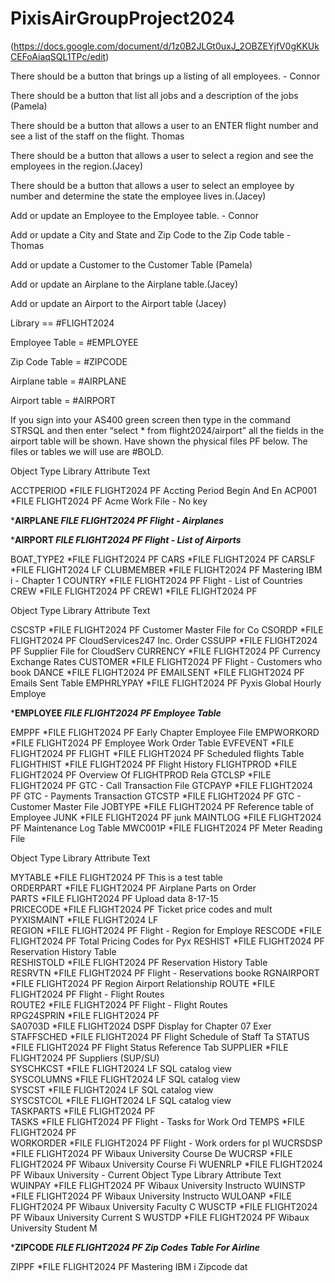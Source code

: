 # PixisAirGroupProject2024

(https://docs.google.com/document/d/1z0B2JLGt0uxJ_2OBZEYjfV0gKKUkCEFoAiaqSQL1TPc/edit)

There should be a button that brings up a listing of all employees. - Connor

There should be a button that list all jobs and a description of the jobs (Pamela)

There should be a button that allows a user to an ENTER flight number and see a list of the staff on the flight. Thomas

There should be a button that allows a user to select a region and see the employees in the region.(Jacey)

There should be a button that allows a user to select an employee by number and determine the state the employee lives in.(Jacey)

Add or update an Employee to the Employee table. - Connor

Add or update a City and State and Zip Code to the Zip Code table - Thomas

Add or update a Customer to the Customer Table (Pamela)

Add or update an Airplane to the Airplane table.(Jacey)

Add or update an Airport to the Airport table (Jacey)

Library == #FLIGHT2024 

Employee Table = #EMPLOYEE

Zip Code Table = #ZIPCODE

Airplane table = #AIRPLANE

Airport table = #AIRPORT

If you sign into your AS400 green screen then type in the command STRSQL and then enter “select * from flight2024/airport” all the fields in the airport table will be shown. Have shown the physical files PF below. The files or tables we will use are #BOLD.

Object Type Library Attribute Text

ACCTPERIOD *FILE FLIGHT2024 PF Accting Period Begin And En ACP001 *FILE FLIGHT2024 PF Acme Work File - No key

***AIRPLANE *FILE FLIGHT2024 PF Flight - Airplanes***

***AIRPORT *FILE FLIGHT2024 PF Flight - List of Airports***

BOAT_TYPE2 *FILE FLIGHT2024 PF
CARS *FILE FLIGHT2024 PF
CARSLF *FILE FLIGHT2024 LF
CLUBMEMBER *FILE FLIGHT2024 PF Mastering IBM i - Chapter 1 COUNTRY *FILE FLIGHT2024 PF Flight - List of Countries
CREW *FILE FLIGHT2024 PF
CREW1 *FILE FLIGHT2024 PF

Object Type Library Attribute Text

CSCSTP *FILE FLIGHT2024 PF Customer Master File for Co CSORDP *FILE FLIGHT2024 PF CloudServices247 Inc. Order CSSUPP *FILE FLIGHT2024 PF Supplier File for CloudServ CURRENCY *FILE FLIGHT2024 PF Currency Exchange Rates
CUSTOMER *FILE FLIGHT2024 PF Flight - Customers who book DANCE *FILE FLIGHT2024 PF
EMAILSENT *FILE FLIGHT2024 PF Emails Sent Table
EMPHRLYPAY *FILE FLIGHT2024 PF Pyxis Global Hourly Employe

***EMPLOYEE *FILE FLIGHT2024 PF Employee Table***

EMPPF *FILE FLIGHT2024 PF Early Chapter Employee File EMPWORKORD *FILE FLIGHT2024 PF Employee Work Order Table
EVFEVENT *FILE FLIGHT2024 PF
FLIGHT *FILE FLIGHT2024 PF Scheduled flights Table
FLIGHTHIST *FILE FLIGHT2024 PF Flight History
FLIGHTPROD *FILE FLIGHT2024 PF Overview Of FLIGHTPROD Rela GTCLSP *FILE FLIGHT2024 PF GTC - Call Transaction File GTCPAYP *FILE FLIGHT2024 PF GTC - Payments Transaction
GTCSTP *FILE FLIGHT2024 PF GTC - Customer Master File
JOBTYPE *FILE FLIGHT2024 PF Reference table of Employee JUNK *FILE FLIGHT2024 PF junk
MAINTLOG *FILE FLIGHT2024 PF Maintenance Log Table
MWC001P *FILE FLIGHT2024 PF Meter Reading File

 Object           Type           Library          Attribute      Text 
                   
 MYTABLE      *FILE      FLIGHT2024    PF          This is a test table        
 ORDERPART *FILE     FLIGHT2024    PF          Airplane Parts on Order     
 PARTS            *FILE     FLIGHT2024    PF          Upload data 8-17-15         
 PRICECODE  *FILE     FLIGHT2024    PF          Ticket price codes and mult 
 PYXISMAINT  *FILE     FLIGHT2024    LF                                      
 REGION          *FILE     FLIGHT2024    PF          Flight - Region for Employe 
 RESCODE       *FILE    FLIGHT2024    PF          Total Pricing Codes for Pyx 
 RESHIST         *FILE    FLIGHT2024    PF          Reservation History Table   
 RESHISTOLD  *FILE    FLIGHT2024    PF          Reservation History Table   
 RESRVTN         *FILE   FLIGHT2024    PF          Flight - Reservations booke 
 RGNAIRPORT  *FILE    FLIGHT2024    PF          Region Airport Relationship 
 ROUTE             *FILE    FLIGHT2024    PF          Flight - Flight Routes      
 ROUTE2           *FILE    FLIGHT2024    PF          Flight - Flight Routes      
 RPG24SPRIN   *FILE    FLIGHT2024    PF                                      
 SA0703D           *FILE    FLIGHT2024    DSPF     Display for Chapter 07 Exer 
 STAFFSCHED  *FILE    FLIGHT2024    PF          Flight Schedule of Staff Ta 
 STATUS             *FILE    FLIGHT2024    PF          Flight Status Reference Tab 
 SUPPLIER         *FILE    FLIGHT2024    PF          Suppliers (SUP/SU)          
 SYSCHKCST     *FILE    FLIGHT2024    LF          SQL catalog view            
 SYSCOLUMNS  *FILE    FLIGHT2024    LF          SQL catalog view            
 SYSCST             *FILE    FLIGHT2024    LF          SQL catalog view            
 SYSCSTCOL      *FILE    FLIGHT2024    LF          SQL catalog view            
 TASKPARTS       *FILE    FLIGHT2024    PF                                      
 TASKS                *FILE    FLIGHT2024    PF          Flight - Tasks for Work Ord 
 TEMPS                *FILE    FLIGHT2024    PF                                      
  WORKORDER    *FILE   FLIGHT2024    PF          Flight - Work orders for pl 
  WUCRSDSP       *FILE    FLIGHT2024    PF          Wibaux University Course De 
  WUCRSP            *FILE    FLIGHT2024    PF          Wibaux University Course Fi 
  WUENRLP          *FILE    FLIGHT2024    PF          Wibaux University - Current 
  Object         Type        Library          Attribute       Text                        
  WUINPAY      *FILE     FLIGHT2024  PF          Wibaux University Instructo 
  WUINSTP      *FILE     FLIGHT2024  PF          Wibaux University Instructo 
  WULOANP     *FILE     FLIGHT2024  PF          Wibaux University Faculty C 
  WUSCTP       *FILE     FLIGHT2024  PF          Wibaux University Current S 
  WUSTDP       *FILE     FLIGHT2024  PF          Wibaux University Student M 

  ***ZIPCODE       *FILE     FLIGHT2024  PF          Zip Codes Table For Airline***

  ZIPPF            *FILE      FLIGHT2024  PF          Mastering IBM i Zipcode dat
